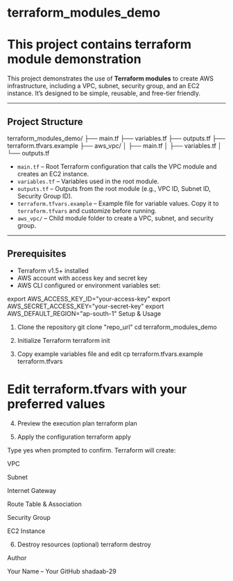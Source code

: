 # terraform_modules_demo

This project contains terraform module demonstration 
=======

This project demonstrates the use of **Terraform modules** to create AWS infrastructure, including a VPC, subnet, security group, and an EC2 instance. It’s designed to be simple, reusable, and free-tier friendly.

---

## Project Structure

terraform_modules_demo/
├── main.tf
├── variables.tf
├── outputs.tf
├── terraform.tfvars.example
├── aws_vpc/
│ ├── main.tf
│ ├── variables.tf
│ └── outputs.tf

- `main.tf` – Root Terraform configuration that calls the VPC module and creates an EC2 instance.  
- `variables.tf` – Variables used in the root module.  
- `outputs.tf` – Outputs from the root module (e.g., VPC ID, Subnet ID, Security Group ID).  
- `terraform.tfvars.example` – Example file for variable values. Copy it to `terraform.tfvars` and customize before running.  
- `aws_vpc/` – Child module folder to create a VPC, subnet, and security group.

---

## Prerequisites

- Terraform v1.5+ installed
- AWS account with access key and secret key
- AWS CLI configured or environment variables set:


export AWS_ACCESS_KEY_ID="your-access-key"
export AWS_SECRET_ACCESS_KEY="your-secret-key"
export AWS_DEFAULT_REGION="ap-south-1"
Setup & Usage

1. Clone the repository
git clone "repo_url"
cd terraform_modules_demo

2. Initialize Terraform
terraform init

3. Copy example variables file and edit
cp terraform.tfvars.example terraform.tfvars
# Edit terraform.tfvars with your preferred values

4. Preview the execution plan
terraform plan

5. Apply the configuration
terraform apply

Type yes when prompted to confirm. Terraform will create:

VPC

Subnet

Internet Gateway

Route Table & Association

Security Group

EC2 Instance

6. Destroy resources (optional)
terraform destroy


Author

Your Name – Your GitHub shadaab-29



